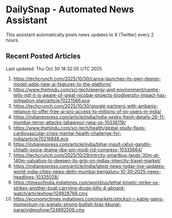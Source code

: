 # DailySnap - Automated News Assistant

This assistant automatically posts news updates to X (Twitter) every 2 hours.

## Recent Posted Articles

Last updated: Thu Oct 30 18:32:05 UTC 2025

1. https://techcrunch.com/2025/10/30/canva-launches-its-own-design-model-adds-new-ai-features-to-the-platform/
2. https://www.thehindu.com/sci-tech/energy-and-environment/centre-tells-ngt-it-is-aware-of-great-nicobar-projects-biodiversity-impact-has-mitigation-plan/article70221566.ece
3. https://techcrunch.com/2025/10/30/google-partners-with-ambanis-reliance-to-offer-free-ai-pro-access-to-millions-of-jio-users-in-india/
4. https://indianexpress.com/article/india/india-seeks-fresh-details-26-11-mumbai-terror-attacks-tahawwur-rana-us-10336119/
5. https://www.thehindu.com/sci-tech/health/global-study-flags-cardiovascular-crisis-mental-health-challenge-for-india/article70216848.ece
6. https://indianexpress.com/article/india/bihar-insult-rahul-gandhi-chhath-pooja-drama-jibe-pm-modi-rjd-congress-10335664/
7. https://techcrunch.com/2025/10/29/intrcity-smartbus-lands-30m-at-140m-valuation-to-deepen-its-grip-on-indias-intercity-travel-market/
8. https://indianexpress.com/article/india/latest-news-today-live-updates-world-india-cities-news-delhi-mumbai-bengaluru-10-30-2025-news-headlines-10335028/
9. https://timesofindia.indiatimes.com/world/us/lethal-kinetic-strike-us-strikes-another-boat-carrying-drugs-kills-4-aboard-watch/articleshow/124928766.cms
10. https://economictimes.indiatimes.com/markets/stocks/r-r-kable-gains-momentum-rsi-signals-strong-bullish-bias-kkunal-parar/videoshow/124892506.cms
